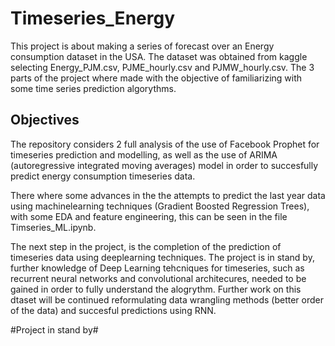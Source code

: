 # Timeseries_Energy
This project is about making a series of forecast over an Energy consumption dataset in the USA. The dataset was obtained from kaggle selecting Energy_PJM.csv, PJME_hourly.csv and PJMW_hourly.csv. The 3 parts of the project where made with the objective of familiarizing with some time series prediction algorythms. 

## Objectives
The repository considers 2 full analysis of the use of Facebook Prophet for timeseries prediction and modelling, as well as the use of ARIMA (autoregressive integrated moving averages) model in order to succesfully predict energy consumption timeseries data.

There where some advances in the the attempts to predict the last year data using machinelearning techniques (Gradient Boosted Regression Trees), with some EDA and feature engineering, this can be seen in the file Timseries_ML.ipynb.

The next step in the project, is the completion of the prediction of timeseries data using deeplearning techniques. The project is in stand by, further knowledge of Deep Learning tehcniques for timeseries, such as recurrent neural networks and convolutional architecures, needed to be gained in order to fully understand the alogrythm. Further work on this dtaset will be continued reformulating data wrangling methods (better order of the data) and succesful predictions using RNN.

#Project in stand by#


